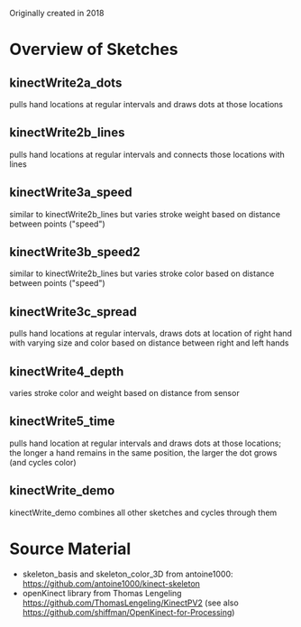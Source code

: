Originally created in 2018

# Overview of Sketches

## kinectWrite2a_dots
pulls hand locations at regular intervals and draws dots at those locations

## kinectWrite2b_lines
pulls hand locations at regular intervals and connects those locations with lines

## kinectWrite3a_speed
similar to kinectWrite2b_lines but varies stroke weight based on distance between points ("speed")

## kinectWrite3b_speed2
similar to kinectWrite2b_lines but varies stroke color based on distance between points ("speed")

## kinectWrite3c_spread
pulls hand locations at regular intervals, draws dots at location of right hand with varying size and color based on distance between right and left hands

## kinectWrite4_depth
varies stroke color and weight based on distance from sensor

## kinectWrite5_time
pulls hand location at regular intervals and draws dots at those locations; the longer a hand remains in the same position, the larger the dot grows (and cycles color)

## kinectWrite_demo
kinectWrite_demo combines all other sketches and cycles through them

# Source Material
* skeleton_basis and skeleton_color_3D from antoine1000: https://github.com/antoine1000/kinect-skeleton
* openKinect library from Thomas Lengeling https://github.com/ThomasLengeling/KinectPV2 (see also https://github.com/shiffman/OpenKinect-for-Processing)

